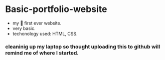 # Basic-portfolio-website

- my 🥇 first ever website.
- very basic.
- techonology used: HTML, CSS.

### cleaninig up my laptop so thought uploading this to github will remind me of where I started.
